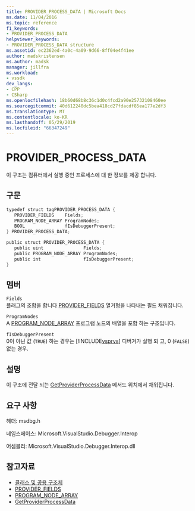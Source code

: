 ```yaml
---
title: PROVIDER_PROCESS_DATA | Microsoft Docs
ms.date: 11/04/2016
ms.topic: reference
f1_keywords:
- PROVIDER_PROCESS_DATA
helpviewer_keywords:
- PROVIDER_PROCESS_DATA structure
ms.assetid: ec2362ed-4a0c-4a09-9d66-8ff04e4f41ee
author: madskristensen
ms.author: madsk
manager: jillfra
ms.workload:
- vssdk
dev_langs:
- CPP
- CSharp
ms.openlocfilehash: 18b60d68b8c36c1d0c4fcd2a90e25732108460ee
ms.sourcegitcommit: 40d612240dc5bea418cd27fdacdf85ea177e2df3
ms.translationtype: MT
ms.contentlocale: ko-KR
ms.lasthandoff: 05/29/2019
ms.locfileid: "66347249"
---
```

# <a name="providerprocessdata"></a>PROVIDER_PROCESS_DATA
이 구조는 컴퓨터에서 실행 중인 프로세스에 대 한 정보를 제공 합니다.

## <a name="syntax"></a>구문

```cpp
typedef struct tagPROVIDER_PROCESS_DATA {
   PROVIDER_FIELDS    Fields;
   PROGRAM_NODE_ARRAY ProgramNodes;
   BOOL               fIsDebuggerPresent;
} PROVIDER_PROCESS_DATA;
```

```csharp
public struct PROVIDER_PROCESS_DATA {
   public uint               Fields;
   public PROGRAM_NODE_ARRAY ProgramNodes;
   public int                fIsDebuggerPresent;
}
```

## <a name="members"></a>멤버
 `Fields`\
 플래그의 조합을 합니다 [PROVIDER_FIELDS](../../../extensibility/debugger/reference/provider-fields.md) 열거형을 나타내는 필드 채워집니다.

 `ProgramNodes`\
 A [PROGRAM_NODE_ARRAY](../../../extensibility/debugger/reference/program-node-array.md) 프로그램 노드의 배열을 포함 하는 구조입니다.

 `fIsDebuggerPresent`\
 0이 아닌 값 (`TRUE`) 하는 경우는 [!INCLUDE[vsprvs](../../../code-quality/includes/vsprvs_md.md)] 디버거가 실행 되 고, 0 (`FALSE`) 없는 경우.

## <a name="remarks"></a>설명
 이 구조에 전달 되는 [GetProviderProcessData](../../../extensibility/debugger/reference/idebugprogramprovider2-getproviderprocessdata.md) 메서드 위치에서 채워집니다.

## <a name="requirements"></a>요구 사항
 헤더: msdbg.h

 네임스페이스: Microsoft.VisualStudio.Debugger.Interop

 어셈블리: Microsoft.VisualStudio.Debugger.Interop.dll

## <a name="see-also"></a>참고자료
- [클래스 및 공용 구조체](../../../extensibility/debugger/reference/structures-and-unions.md)
- [PROVIDER_FIELDS](../../../extensibility/debugger/reference/provider-fields.md)
- [PROGRAM_NODE_ARRAY](../../../extensibility/debugger/reference/program-node-array.md)
- [GetProviderProcessData](../../../extensibility/debugger/reference/idebugprogramprovider2-getproviderprocessdata.md)